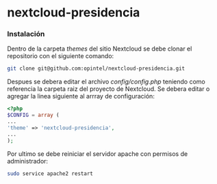 # nextcloud-presidencia
### Instalación
Dentro de la carpeta *themes* del sitio Nextcloud se debe clonar el repositorio con el siguiente comando:
```sh
git clone git@github.com:opintel/nextcloud-presidencia.git
```

Despues se debera editar el archivo *config/config.php* teniendo como referencia la carpeta raiz del proyecto de Nextcloud. Se debera editar o agregar la linea siguiente al arrray de configuración:
```php
<?php
$CONFIG = array (
...
'theme' => 'nextcloud-presidencia',
...
);
```
Por ultimo se debe reiniciar el servidor apache con permisos de administrador:
```sh
sudo service apache2 restart
```
